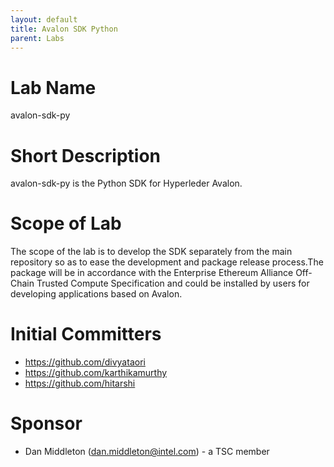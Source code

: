 ```yaml
---
layout: default
title: Avalon SDK Python
parent: Labs
---
```

# Lab Name
avalon-sdk-py

# Short Description
avalon-sdk-py is the Python SDK for Hyperleder Avalon.

# Scope of Lab
The scope of the lab is to develop the SDK separately from the main repository so as to ease the development and package release process.The package will be in accordance with the Enterprise Ethereum Alliance Off-Chain Trusted Compute Specification and could be installed by users for developing applications based on Avalon.

# Initial Committers
- https://github.com/divyataori
- https://github.com/karthikamurthy
- https://github.com/hitarshi

# Sponsor
- Dan Middleton (dan.middleton@intel.com) - a TSC member

